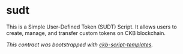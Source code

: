 # sudt

This is a Simple User-Defined Token (SUDT) Script. It allows users to create, manage, and transfer custom tokens on CKB blockchain.

*This contract was bootstrapped with [ckb-script-templates].*

[ckb-script-templates]: https://github.com/cryptape/ckb-script-templates

